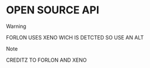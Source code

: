 # OPEN SOURCE API

>[!WARNING]
>FORLON USES XENO WICH IS DETCTED SO USE AN ALT

>[!NOTE]
>CREDITZ TO FORLON AND XENO
